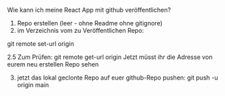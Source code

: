 Wie kann ich meine React App mit github veröffentlichen?

1. Repo erstellen (leer - ohne Readme ohne gitignore)
2. im Verzeichnis vom zu Veröffentlichen Repo:

git remote set-url origin <ssh-adresse von eurem neu erstellen Repo>

2.5 Zum Prüfen:
git remote get-url origin
Jetzt müsst ihr die Adresse von eurem neu erstellen Repo sehen

3. jetzt das lokal geclonte Repo auf euer github-Repo pushen:
   git push -u origin main
